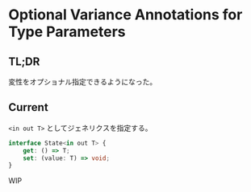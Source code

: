 # Optional Variance Annotations for Type Parameters

## TL;DR

変性をオプショナル指定できるようになった。

## Current

`<in out T>` としてジェネリクスを指定する。

```typescript
interface State<in out T> {
    get: () => T;
    set: (value: T) => void;
}
```

WIP

